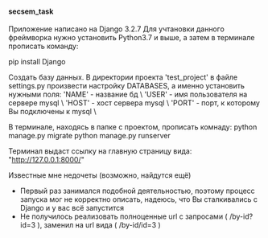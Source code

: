 #### secsem_task

Приложение написано на Django 3.2.7
Для учтановки данного фреймворка нужно установить Python3.7 и выше, а затем в терминале прописать команду:

pip install Django

Создать базу данных.
В директории проекта 'test_project' в файле settings.py произвести настройку DATABASES, а именно установить нужными поля:
'NAME' - название бд \\
'USER' - имя пользователя на сервере mysql \\
'HOST' - хост сервера mysql \\
'PORT' - порт, к которому Вы подключены к mysql \\

В терминале, находясь в папке с проектом, прописать комнаду:
python manage.py migrate
python manage.py runserver

Терминал выдаст ссылку на главную страницу вида: "http://127.0.0.1:8000/"

Известные мне недочеты (возможно, найдутся ещё) 

- Первый раз занимался подобной деятельностью, поэтому процесс запуска мог не корректно описать, надеюсь, что Вы сталкивались с Django и у вас всё запустится
- Не получилось реализовать полноценные url с запросами ( /by-id?id=3 ), заменил на url вида ( /by-id/id=3 )
